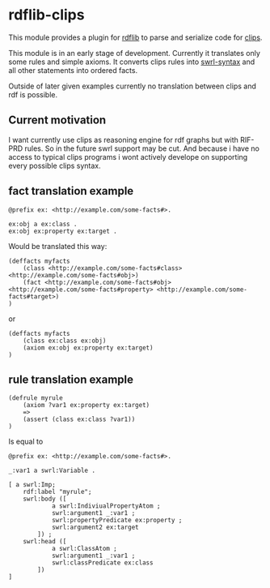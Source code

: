 rdflib-clips
=============

This module provides a plugin for [rdflib](https://github.com/RDFLib/rdflib)
to parse and serialize code for [clips](https://www.clipsrules.net/).

This module is in an early stage of development. Currently it translates
only some rules and simple axioms.
It converts clips rules into [swrl-syntax](https://www.w3.org/Submission/SWRL/)
and all other statements into ordered facts.

Outside of later given examples currently no translation between clips and 
rdf is possible.


Current motivation
------------------

I want currently use clips as reasoning engine for rdf graphs but with RIF-PRD
rules. So in the future swrl support may be cut. And because i have no access
to typical clips programs i wont actively develope on supporting every
possible clips syntax.


fact translation example
------------------------

```
@prefix ex: <http://example.com/some-facts#>.

ex:obj a ex:class .
ex:obj ex:property ex:target .
```
Would be translated this way:

```
(deffacts myfacts
    (class <http://example.com/some-facts#class> <http://example.com/some-facts#obj>)
    (fact <http://example.com/some-facts#obj> <http://example.com/some-facts#property> <http://example.com/some-facts#target>)
)
```

or

```
(deffacts myfacts
    (class ex:class ex:obj)
    (axiom ex:obj ex:property ex:target)
)
```

rule translation example
------------------------

```
(defrule myrule
    (axiom ?var1 ex:property ex:target)
    =>
    (assert (class ex:class ?var1))
)
```

Is equal to

```
@prefix ex: <http://example.com/some-facts#>.

_:var1 a swrl:Variable .

[ a swrl:Imp;
    rdf:label "myrule";
    swrl:body ([
            a swrl:IndiviualPropertyAtom ;
            swrl:argument1 _:var1 ;
            swrl:propertyPredicate ex:property ;
            swrl:argument2 ex:target
        ]) ;
    swrl:head ([
            a swrl:ClassAtom ;
            swrl:argument1 _:var1 ;
            swrl:classPredicate ex:class
        ]) 
]
```
